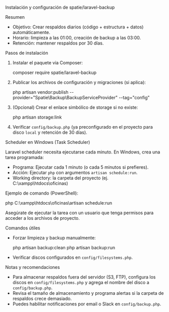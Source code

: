 Instalación y configuración de spatie/laravel-backup

Resumen

- Objetivo: Crear respaldos diarios (código + estructura + datos) automáticamente.
- Horario: limpieza a las 01:00, creación de backup a las 03:00.
- Retención: mantener respaldos por 30 días.

Pasos de instalación

1) Instalar el paquete via Composer:

   composer require spatie/laravel-backup

2) Publicar los archivos de configuración y migraciones (si aplica):

   php artisan vendor:publish --provider="Spatie\Backup\BackupServiceProvider" --tag="config"

3) (Opcional) Crear el enlace simbólico de storage si no existe:

   php artisan storage:link

4) Verificar `config/backup.php` (ya preconfigurado en el proyecto para disco `local` y retención de 30 días).

Scheduler en Windows (Task Scheduler)

Laravel scheduler necesita ejecutarse cada minuto. En Windows, crea una tarea programada:

- Programa: Ejecutar cada 1 minuto (o cada 5 minutos si prefieres).
- Acción: Ejecutar `php` con argumentos `artisan schedule:run`.
- Working directory: la carpeta del proyecto (ej. C:\xampp\htdocs\oficinas)

Ejemplo de comando (PowerShell):

   php C:\xampp\htdocs\oficinas\artisan schedule:run

Asegúrate de ejecutar la tarea con un usuario que tenga permisos para acceder a los archivos de proyecto.

Comandos útiles

- Forzar limpieza y backup manualmente:

   php artisan backup:clean
   php artisan backup:run

- Verificar discos configurados en `config/filesystems.php`.

Notas y recomendaciones

- Para almacenar respaldos fuera del servidor (S3, FTP), configura los discos en `config/filesystems.php` y agrega el nombre del disco a `config/backup.php`.
- Revisa el tamaño de almacenamiento y programa alertas si la carpeta de respaldos crece demasiado.
- Puedes habilitar notificaciones por email o Slack en `config/backup.php`.
